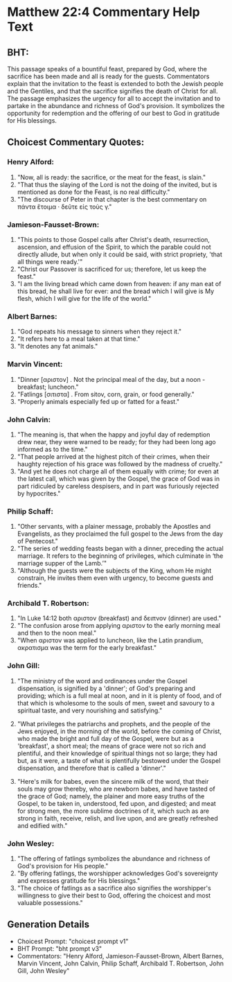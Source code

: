 # Matthew 22:4 Commentary Help Text

## BHT:
This passage speaks of a bountiful feast, prepared by God, where the sacrifice has been made and all is ready for the guests. Commentators explain that the invitation to the feast is extended to both the Jewish people and the Gentiles, and that the sacrifice signifies the death of Christ for all. The passage emphasizes the urgency for all to accept the invitation and to partake in the abundance and richness of God's provision. It symbolizes the opportunity for redemption and the offering of our best to God in gratitude for His blessings.

## Choicest Commentary Quotes:
### Henry Alford:
1. "Now, all is ready: the sacrifice, or the meat for the feast, is slain." 
2. "That thus the slaying of the Lord is not the doing of the invited, but is mentioned as done for the Feast, is no real difficulty." 
3. "The discourse of Peter in that chapter is the best commentary on πάντα ἕτοιμα · δεῦτε εἰς τοὺς γ."

### Jamieson-Fausset-Brown:
1. "This points to those Gospel calls after Christ's death, resurrection, ascension, and effusion of the Spirit, to which the parable could not directly allude, but when only it could be said, with strict propriety, 'that all things were ready.'"
2. "Christ our Passover is sacrificed for us; therefore, let us keep the feast."
3. "I am the living bread which came down from heaven: if any man eat of this bread, he shall live for ever: and the bread which I will give is My flesh, which I will give for the life of the world."

### Albert Barnes:
1. "God repeats his message to sinners when they reject it."
2. "It refers here to a meal taken at that time."
3. "It denotes any fat animals."

### Marvin Vincent:
1. "Dinner [αριστον] . Not the principal meal of the day, but a noon - breakfast; luncheon."
2. "Fatlings [σιτιστα] . From sitov, corn, grain, or food generally."
3. "Properly animals especially fed up or fatted for a feast."

### John Calvin:
1. "The meaning is, that when the happy and joyful day of redemption drew near, they were warned to be ready; for they had been long ago informed as to the time."
2. "That people arrived at the highest pitch of their crimes, when their haughty rejection of his grace was followed by the madness of cruelty."
3. "And yet he does not charge all of them equally with crime; for even at the latest call, which was given by the Gospel, the grace of God was in part ridiculed by careless despisers, and in part was furiously rejected by hypocrites."

### Philip Schaff:
1. "Other servants, with a plainer message, probably the Apostles and Evangelists, as they proclaimed the full gospel to the Jews from the day of Pentecost."
2. "The series of wedding feasts began with a dinner, preceding the actual marriage. It refers to the beginning of privileges, which culminate in ‘the marriage supper of the Lamb.’"
3. "Although the guests were the subjects of the King, whom He might constrain, He invites them even with urgency, to become guests and friends."

### Archibald T. Robertson:
1. "In Luke 14:12 both αριστον (breakfast) and δειπνον (dinner) are used."
2. "The confusion arose from applying αριστον to the early morning meal and then to the noon meal."
3. "When αριστον was applied to luncheon, like the Latin prandium, ακρατισμα was the term for the early breakfast."

### John Gill:
1. "The ministry of the word and ordinances under the Gospel dispensation, is signified by a 'dinner'; of God's preparing and providing; which is a full meal at noon, and in it is plenty of food, and of that which is wholesome to the souls of men, sweet and savoury to a spiritual taste, and very nourishing and satisfying." 

2. "What privileges the patriarchs and prophets, and the people of the Jews enjoyed, in the morning of the world, before the coming of Christ, who made the bright and full day of the Gospel, were but as a 'breakfast', a short meal; the means of grace were not so rich and plentiful, and their knowledge of spiritual things not so large; they had but, as it were, a taste of what is plentifully bestowed under the Gospel dispensation, and therefore that is called a 'dinner'."

3. "Here's milk for babes, even the sincere milk of the word, that their souls may grow thereby, who are newborn babes, and have tasted of the grace of God; namely, the plainer and more easy truths of the Gospel, to be taken in, understood, fed upon, and digested; and meat for strong men, the more sublime doctrines of it, which such as are strong in faith, receive, relish, and live upon, and are greatly refreshed and edified with."

### John Wesley:
1. "The offering of fatlings symbolizes the abundance and richness of God's provision for His people."
2. "By offering fatlings, the worshipper acknowledges God's sovereignty and expresses gratitude for His blessings."
3. "The choice of fatlings as a sacrifice also signifies the worshipper's willingness to give their best to God, offering the choicest and most valuable possessions."


## Generation Details
- Choicest Prompt: "choicest prompt v1"
- BHT Prompt: "bht prompt v3"
- Commentators: "Henry Alford, Jamieson-Fausset-Brown, Albert Barnes, Marvin Vincent, John Calvin, Philip Schaff, Archibald T. Robertson, John Gill, John Wesley"
